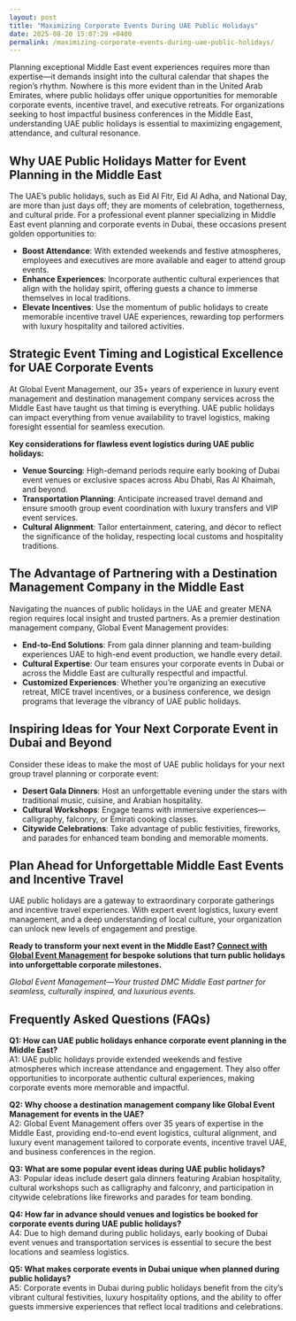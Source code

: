 ```yaml
---
layout: post
title: "Maximizing Corporate Events During UAE Public Holidays"
date: 2025-08-20 15:07:29 +0400
permalink: /maximizing-corporate-events-during-uae-public-holidays/
---
```

Planning exceptional Middle East event experiences requires more than expertise—it demands insight into the cultural calendar that shapes the region’s rhythm. Nowhere is this more evident than in the United Arab Emirates, where public holidays offer unique opportunities for memorable corporate events, incentive travel, and executive retreats. For organizations seeking to host impactful business conferences in the Middle East, understanding UAE public holidays is essential to maximizing engagement, attendance, and cultural resonance.

## Why UAE Public Holidays Matter for Event Planning in the Middle East

The UAE’s public holidays, such as Eid Al Fitr, Eid Al Adha, and National Day, are more than just days off; they are moments of celebration, togetherness, and cultural pride. For a professional event planner specializing in Middle East event planning and corporate events in Dubai, these occasions present golden opportunities to:

- **Boost Attendance**: With extended weekends and festive atmospheres, employees and executives are more available and eager to attend group events.
- **Enhance Experiences**: Incorporate authentic cultural experiences that align with the holiday spirit, offering guests a chance to immerse themselves in local traditions.
- **Elevate Incentives**: Use the momentum of public holidays to create memorable incentive travel UAE experiences, rewarding top performers with luxury hospitality and tailored activities.

## Strategic Event Timing and Logistical Excellence for UAE Corporate Events

At Global Event Management, our 35+ years of experience in luxury event management and destination management company services across the Middle East have taught us that timing is everything. UAE public holidays can impact everything from venue availability to travel logistics, making foresight essential for seamless execution.

**Key considerations for flawless event logistics during UAE public holidays:**

- **Venue Sourcing**: High-demand periods require early booking of Dubai event venues or exclusive spaces across Abu Dhabi, Ras Al Khaimah, and beyond.
- **Transportation Planning**: Anticipate increased travel demand and ensure smooth group event coordination with luxury transfers and VIP event services.
- **Cultural Alignment**: Tailor entertainment, catering, and décor to reflect the significance of the holiday, respecting local customs and hospitality traditions.

## The Advantage of Partnering with a Destination Management Company in the Middle East

Navigating the nuances of public holidays in the UAE and greater MENA region requires local insight and trusted partners. As a premier destination management company, Global Event Management provides:

- **End-to-End Solutions**: From gala dinner planning and team-building experiences UAE to high-end event production, we handle every detail.
- **Cultural Expertise**: Our team ensures your corporate events in Dubai or across the Middle East are culturally respectful and impactful.
- **Customized Experiences**: Whether you’re organizing an executive retreat, MICE travel incentives, or a business conference, we design programs that leverage the vibrancy of UAE public holidays.

## Inspiring Ideas for Your Next Corporate Event in Dubai and Beyond

Consider these ideas to make the most of UAE public holidays for your next group travel planning or corporate event:

- **Desert Gala Dinners**: Host an unforgettable evening under the stars with traditional music, cuisine, and Arabian hospitality.
- **Cultural Workshops**: Engage teams with immersive experiences—calligraphy, falconry, or Emirati cooking classes.
- **Citywide Celebrations**: Take advantage of public festivities, fireworks, and parades for enhanced team bonding and memorable moments.

## Plan Ahead for Unforgettable Middle East Events and Incentive Travel

UAE public holidays are a gateway to extraordinary corporate gatherings and incentive travel experiences. With expert event logistics, luxury event management, and a deep understanding of local culture, your organization can unlock new levels of engagement and prestige.

**Ready to transform your next event in the Middle East? [Connect with Global Event Management](https://geventm.com/) for bespoke solutions that turn public holidays into unforgettable corporate milestones.**

*Global Event Management—Your trusted DMC Middle East partner for seamless, culturally inspired, and luxurious events.*

## Frequently Asked Questions (FAQs)

**Q1: How can UAE public holidays enhance corporate event planning in the Middle East?**  
A1: UAE public holidays provide extended weekends and festive atmospheres which increase attendance and engagement. They also offer opportunities to incorporate authentic cultural experiences, making corporate events more memorable and impactful.

**Q2: Why choose a destination management company like Global Event Management for events in the UAE?**  
A2: Global Event Management offers over 35 years of expertise in the Middle East, providing end-to-end event logistics, cultural alignment, and luxury event management tailored to corporate events, incentive travel UAE, and business conferences in the region.

**Q3: What are some popular event ideas during UAE public holidays?**  
A3: Popular ideas include desert gala dinners featuring Arabian hospitality, cultural workshops such as calligraphy and falconry, and participation in citywide celebrations like fireworks and parades for team bonding.

**Q4: How far in advance should venues and logistics be booked for corporate events during UAE public holidays?**  
A4: Due to high demand during public holidays, early booking of Dubai event venues and transportation services is essential to secure the best locations and seamless logistics.

**Q5: What makes corporate events in Dubai unique when planned during public holidays?**  
A5: Corporate events in Dubai during public holidays benefit from the city’s vibrant cultural festivities, luxury hospitality options, and the ability to offer guests immersive experiences that reflect local traditions and celebrations.

<script type="application/ld+json">
{
  "@context": "https://schema.org",
  "@type": "BlogPosting",
  "headline": "Maximizing Corporate Events During UAE Public Holidays",
  "description": "Explore how Global Event Management leverages UAE public holidays to enhance corporate events, incentive travel, and executive retreats across the Middle East.",
  "author": {
    "@type": "Person",
    "name": "Global Event Management"
  },
  "publisher": {
    "@type": "Organization",
    "name": "Global Event Management",
    "logo": {
      "@type": "ImageObject",
      "url": "https://geventm.com/logo.png"
    }
  },
  "datePublished": "2024-04-27",
  "mainEntityOfPage": {
    "@type": "WebPage",
    "@id": "https://geventm.com/maximizing-corporate-events-uae-public-holidays"
  },
  "keywords": "Middle East event planning, corporate events in Dubai, destination management company, incentive travel UAE, business conferences Middle East, luxury event management, group travel planning, event logistics, cultural experiences, Dubai corporate hospitality",
  "articleBody": "Planning exceptional Middle East event experiences requires more than expertise—it demands insight into the cultural calendar that shapes the region’s rhythm. Nowhere is this more evident than in the United Arab Emirates, where public holidays offer unique opportunities for memorable corporate events, incentive travel, and executive retreats. For organizations seeking to host impactful business conferences in the Middle East, understanding UAE public holidays is essential to maximizing engagement, attendance, and cultural resonance.\n\nThe UAE’s public holidays, such as Eid Al Fitr, Eid Al Adha, and National Day, are more than just days off; they are moments of celebration, togetherness, and cultural pride. For a professional event planner specializing in Middle East event planning and corporate events in Dubai, these occasions present golden opportunities to boost attendance, enhance experiences, and elevate incentives.\n\nAt Global Event Management, our 35+ years of experience in luxury event management and destination management company services across the Middle East have taught us that timing is everything. UAE public holidays can impact everything from venue availability to travel logistics, making foresight essential for seamless execution.\n\nKey considerations for flawless event logistics during UAE public holidays include venue sourcing, transportation planning, and cultural alignment. Our end-to-end solutions, cultural expertise, and customized experiences ensure your corporate events in Dubai or across the Middle East are culturally respectful and impactful.\n\nInspiring ideas such as desert gala dinners, cultural workshops, and citywide celebrations help make the most of UAE public holidays for group travel planning or corporate events.\n\nUAE public holidays are a gateway to extraordinary corporate gatherings and incentive travel experiences. With expert event logistics, luxury event management, and a deep understanding of local culture, your organization can unlock new levels of engagement and prestige."
}
</script>

<script type="application/ld+json">
{
  "@context": "https://schema.org",
  "@type": "FAQPage",
  "mainEntity": [
    {
      "@type": "Question",
      "name": "How can UAE public holidays enhance corporate event planning in the Middle East?",
      "acceptedAnswer": {
        "@type": "Answer",
        "text": "UAE public holidays provide extended weekends and festive atmospheres which increase attendance and engagement. They also offer opportunities to incorporate authentic cultural experiences, making corporate events more memorable and impactful."
      }
    },
    {
      "@type": "Question",
      "name": "Why choose a destination management company like Global Event Management for events in the UAE?",
      "acceptedAnswer": {
        "@type": "Answer",
        "text": "Global Event Management offers over 35 years of expertise in the Middle East, providing end-to-end event logistics, cultural alignment, and luxury event management tailored to corporate events, incentive travel UAE, and business conferences in the region."
      }
    },
    {
      "@type": "Question",
      "name": "What are some popular event ideas during UAE public holidays?",
      "acceptedAnswer": {
        "@type": "Answer",
        "text": "Popular ideas include desert gala dinners featuring Arabian hospitality, cultural workshops such as calligraphy and falconry, and participation in citywide celebrations like fireworks and parades for team bonding."
      }
    },
    {
      "@type": "Question",
      "name": "How far in advance should venues and logistics be booked for corporate events during UAE public holidays?",
      "acceptedAnswer": {
        "@type": "Answer",
        "text": "Due to high demand during public holidays, early booking of Dubai event venues and transportation services is essential to secure the best locations and seamless logistics."
      }
    },
    {
      "@type": "Question",
      "name": "What makes corporate events in Dubai unique when planned during public holidays?",
      "acceptedAnswer": {
        "@type": "Answer",
        "text": "Corporate events in Dubai during public holidays benefit from the city’s vibrant cultural festivities, luxury hospitality options, and the ability to offer guests immersive experiences that reflect local traditions and celebrations."
      }
    }
  ]
}
</script>